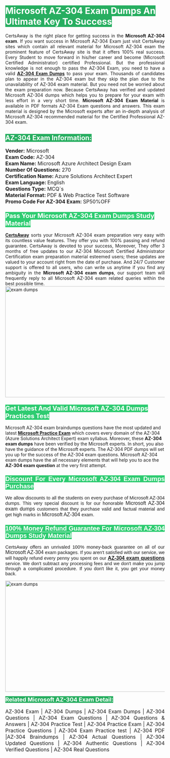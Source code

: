 <h1><span style="color:#ffffff"><strong><span style="background-color:#27ae60">Microsoft AZ-304 Exam Dumps An Ultimate Key To Success</span></strong></span></h1> <div style="text-align:justify">CertsAway is the right place for getting success in the <strong>Microsoft AZ-304 exam</strong>. If you want success in Microsoft AZ-304 Exam just visit CertsAway sites which contain all relevant material for Microsoft AZ-304 exam the prominent feature of CertsAway site is that it offers 100% real success. Every Student to move forward in his/her career and become (Microsoft Certified Administrator) certified Professional. But the professional knowledge is not enough to pass the AZ-304 Exam, you need to have a valid <a href="https://www.certsaway.com/microsoft/az-304-exam-dumps"><strong>AZ-304 Exam Dumps</strong></a> to pass your exam. Thousands of candidates plan to appear in the AZ-304 exam but they skip the plan due to the unavailability of AZ-304 exam material. But you need not be worried about the exam preparation now. Because CertsAway has verified and updated Microsoft AZ-304 dumps which helps you to prepare for your exam with less effort in a very short time. <strong>Microsoft AZ-304 Exam Material</strong> is available in PDF formats AZ-304 Exam questions and answers. This exam material is designed by the Microsoft experts after an in-depth analysis of Microsoft AZ-304 recommended material for the Certified Professional AZ-304 exam.</div> <h2 style="text-align:justify"><span style="color:#ffffff"><span style="background-color:#27ae60">AZ-304 Exam Information:</span></span></h2> <p><span style="font-size:16px"><strong>Vender:</strong> Microsoft<br /> <strong>Exam Code:</strong> AZ-304<br /> <strong>Exam Name:</strong> Microsoft Azure Architect Design Exam<br /> <strong>Number Of Questions:</strong> 270<br /> <strong>Certification Name: </strong>Azure Solutions Architect Expert<br /> <strong>Exam Language: </strong>English<br /> <strong>Questions Type:</strong> MCQ`s<br /> <strong>Material Format: </strong>PDF & Web Practice Test Software<br /> <strong>Promo Code For AZ-304 Exam: </strong>SP50%OFF</span></p> <h3><span style="font-size:20px"><span style="color:#ffffff"><strong><span style="background-color:#2ecc71">Pass Your Microsoft AZ-304 Exam Dumps Study Material</span></strong></span></span></h3> <div style="text-align:justify"><a href=" https://www.certsaway.com/"><strong>CertsAway</strong></a> sorts your Microsoft AZ-304 exam preparation very easy with its countless value features. They offer you with 100% passing and refund guarantee. CertsAway is devoted to your success, Moreover, They offer 3 months of free updates to our AZ-304 Microsoft Certified Administrator Certification exam preparation material esteemed users; these updates are valued to your account right from the date of purchase. And 24/7 Customer support is offered to all users, who can write us anytime if you find any ambiguity in the <strong>Microsoft AZ-304 exam dumps</strong>, our support team will frequently reply to all Microsoft AZ-304 exam related queries within the best possible time.</div> <div style="text-align:justify"> </div> <div style="text-align:justify"><a href="https://www.certsaway.com/microsoft/az-304-exam-dumps" rel="no-follow"><img alt="exam dumps" src="https://www.certcollections.com/uploads/content/certsaway.png" style="height:350px; width:750px" /></a></div> <h3><span style="font-size:20px"><span style="color:#ffffff"><strong><span style="background-color:#2ecc71">Get Latest And Valid Microsoft AZ-304 Dumps Practices Test</span></strong></span></span></h3> <p>Microsoft AZ-304 exam braindumps questions have the most updated and latest <a href="https://www.certsaway.com/microsoft-questions"><strong>Microsoft Practice Exam</strong></a> which covers every domain of the AZ-304 (Azure Solutions Architect Expert) exam syllabus. Moreover, these <strong>AZ-304 exam dumps</strong> have been verified by the Microsoft experts. In short, you also have the guidance of the Microsoft experts. The AZ-304 PDF dumps will set you up for the success of the AZ-304 exam questions. Microsoft AZ-304 exam dumps have the all necessary elements that will help you to ace the <strong>AZ-304 exam question</strong> at the very first attempt.</p> <h3 style="text-align:justify"><span style="font-size:20px"><span style="color:#ffffff"><strong><span style="font-family:Calibri,sans-serif"><span style="background-color:#2ecc71">Discount For Every </span><span style="background-color:#2ecc71">Microsoft AZ-304 Exam</span><span style="background-color:#2ecc71"> Dumps Purchase</span></span></strong></span></span></h3> <div style="text-align:justify"> <p><span style="font-size:11pt"><span style="font-family:Calibri,sans-serif">We allow discounts to all the students on every purchase of Microsoft AZ-304 dumps. This very special discount is for our honorable <span style="font-size:12.0pt"><span style="background-color:white">Microsoft AZ-304 exam dumps </span></span>customers that they purchase valid and factual material and get high marks in <span style="font-size:12.0pt"><span style="background-color:white">Microsoft AZ-304 </span></span>exam. </span></span></p> <h3><span style="font-size:20px"><span style="color:#ffffff"><strong><span style="font-family:Calibri,sans-serif"><span style="background-color:#2ecc71">100% Money Refund Guarantee For </span><span style="background-color:#2ecc71">Microsoft AZ-304 Dumps Study Material</span></span></strong></span></span></h3> <p><span style="font-size:11pt"><span style="font-family:Calibri,sans-serif">CertsAway offers an unrivaled 100% money-back guarantee on all of our <span style="font-size:12.0pt"><span style="background-color:white">Microsoft AZ-304 </span></span>exam packages. If you aren't satisfied with our service, we will happily refund every penny you spent on our <span style="font-size:12.0pt"><span style="background-color:white"><a href="https://www.certsaway.com/microsoft/az-304-exam-dumps"><strong>AZ-304 exam questions</strong></a> </span></span>service. We don't subtract any processing fees and we don't make you jump through a complicated procedure. If you don't like it, you get your money back.</span></span></p> <p><a href="https://www.certsaway.com/microsoft/az-304-exam-dumps" rel="no-follow"><img alt="exam dumps" src="https://www.certcollections.com/uploads/content/certsaway_(2)2.png" style="height:350px; width:750px" /></a></p> <p><span style="color:#ffffff"><strong><span style="font-size:18px"><span style="background-color:#27ae60">Related Microsoft AZ-304 Exam Detail:</span></span></strong></span><br /> <br /> <span style="font-size:16px">AZ-304 Exam | AZ-304 Dumps | AZ-304 Exam Dumps | AZ-304 Questions | AZ-304 Exam Questions | AZ-304 Questions & Answers | AZ-304 Practice Test | AZ-304 Practice Exam | AZ-304 Practice Questions | AZ-304 Exam Practice test | AZ-304 PDF |AZ-304 Braindumps | AZ-304 Actual Questions | AZ-304 Updated Questions | AZ-304 Authentic Questions | AZ-304 Verified Questions | AZ-304 Real Questions</span></p> </div>
